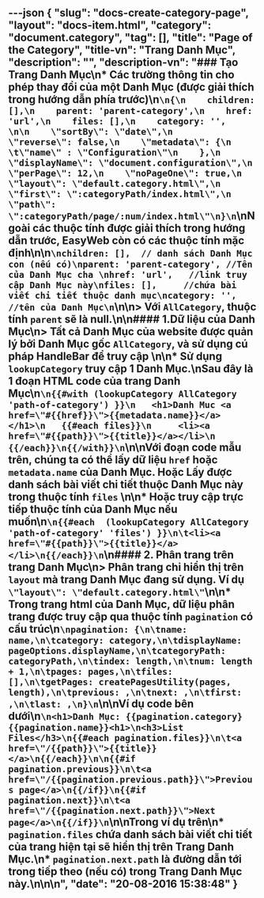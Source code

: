 ---json
{
    "slug": "docs-create-category-page",
    "layout": "docs-item.html",
    "category": "document.category",
    "tag": [],
    "title": "Page of the Category",
    "title-vn": "Trang Danh Mục",
    "description": "",
    "description-vn": "### Tạo Trang Danh Mục\n* Các trường thông tin cho phép thay đổi của một Danh Mục (được giải thích trong hướng dẫn phía trước)\n```\n{\n    children: [],\n    parent: 'parent-category',\n    href: 'url',\n    files: [],\n    category: '',   \n\n    \"sortBy\": \"date\",\n    \"reverse\": false,\n    \"metadata\": {\n    \t\"name\" : \"Configuration\"\n    },\n    \"displayName\": \"document.configuration\",\n    \"perPage\": 12,\n    \"noPageOne\": true,\n    \"layout\": \"default.category.html\",\n    \"first\": \":categoryPath/index.html\",\n    \"path\": \":categoryPath/page/:num/index.html\"\n}\n```\nNgoài các thuộc tính được giải thích trong hướng dẫn trước, EasyWeb còn có các thuộc tính mặc định\n\n```\nchildren: [],  // danh sách Danh Mục con (nếu có)\nparent: 'parent-category', //Tên của Danh Mục cha \nhref: 'url',   //link truy cập Danh Mục này\nfiles: [],     //chứa bài viết chi tiết thuộc danh mục\ncategory: '',   //tên của Danh Mục\n```\n\n> Với `AllCategory`, thuộc tính `parent` sẽ là null.\n\n#### 1.Dữ liệu của Danh Mục\n> Tất cả Danh Mục của website được quản lý bởi Danh Mục gốc `AllCategory`, và sử dụng cú pháp HandleBar để truy cập \n\n* Sử dụng `lookupCategory` truy cập 1 Danh Mục.\nSau đây là 1 đoạn HTML code của trang Danh Mục\n```\n{{#with (lookupCategory AllCategory 'path-of-category') }}\n   <h1>Danh Muc <a href=\"#{{href}}\">{{metadata.name}}</a> </h1>\n   {{#each files}}\n     <li><a href=\"#{{path}}\">{{title}}</a></li>\n   {{/each}}\n{{/with}}\n```\n\nVới đoạn code mẫu trên, chúng ta có thể lấy dữ liệu `href` hoặc `metadata.name` của Danh Mục. Hoặc Lấy được danh sách bài viết chi tiết thuộc Danh Mục này trong thuộc tính `files` \n\n* Hoặc truy cập trực tiếp thuộc tính của Danh Mục nếu muốn\n```\n{{#each  (lookupCategory AllCategory 'path-of-category' 'files') }}\n\t<li><a href=\"#{{path}}\">{{title}}</a></li>\n{{/each}}\n```\n#### 2. Phân trang trên trang Danh Mục\n> Phân trang chỉ hiển thị trên ```layout``` mà trang Danh Mục đang sử dụng. Ví dụ `\"layout\": \"default.category.html\"`\n\n* Trong trang html của Danh Mục, dữ liệu phân trang được truy cập qua thuộc tính `pagination` có cấu trúc\n```\npagination: {\n\tname: name,\n\tcategory: category,\n\tdisplayName: pageOptions.displayName,\n\tcategoryPath: categoryPath,\n\tindex: length,\n\tnum: length + 1,\n\tpages: pages,\n\tfiles: [],\n\tgetPages: createPagesUtility(pages, length),\n\tprevious: ,\n\tnext: ,\n\tfirst: ,\n\tlast: ,\n}\n```\n\nVí dụ code bên dưới\n```\n<h1>Danh Mục: {{pagination.category}{{pagination.name}}<h1>\n<h3>List Files</h3>\n{{#each pagination.files}}\n\t<a href=\"/{{path}}\">{{title}}</a>\n{{/each}}\n\n{{#if pagination.previous}}\n\t<a href=\"/{{pagination.previous.path}}\">Previous page</a>\n{{/if}}\n{{#if pagination.next}}\n\t<a href=\"/{{pagination.next.path}}\">Next page</a>\n{{/if}}\n```\n\nTrong ví dụ trên\n* `pagination.files` chứa danh sách bài viết chi tiết của trang hiện tại sẽ hiển thị trên Trang Danh Mục.\n* `pagination.next.path` là đường dẫn tới trong tiếp theo (nếu có) trong Trang Danh Mục này.\n\n\n",
    "date": "20-08-2016 15:38:48"
}
---
